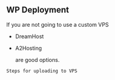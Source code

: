 ## WP Deployment

If you are not going to use a custom VPS

- DreamHost
- A2Hosting

  are good options.

`Steps for uploading to VPS`
